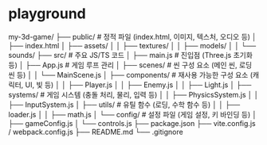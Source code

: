 # playground
my-3d-game/
├── public/                    # 정적 파일 (index.html, 이미지, 텍스처, 오디오 등)
│   ├── index.html
│   ├── assets/
│   │   ├── textures/
│   │   ├── models/
│   │   └── sounds/
├── src/                       # 주요 JS/TS 코드
│   ├── main.js                # 진입점 (Three.js 초기화 등)
│   ├── App.js                 # 게임 루프 관리
│   ├── scenes/                # 씬 구성 요소 (메인 씬, 로딩 씬 등)
│   │   └── MainScene.js
│   ├── components/            # 재사용 가능한 구성 요소 (캐릭터, UI, 빛 등)
│   │   ├── Player.js
│   │   ├── Enemy.js
│   │   ├── Light.js
│   ├── systems/               # 게임 시스템 (충돌 처리, 물리, 입력 등)
│   │   ├── PhysicsSystem.js
│   │   ├── InputSystem.js
│   ├── utils/                 # 유틸 함수 (로딩, 수학 함수 등)
│   │   ├── loader.js
│   │   ├── math.js
│   └── config/                # 설정 파일 (게임 설정, 키 바인딩 등)
│       ├── gameConfig.js
│       └── controls.js
├── package.json
├── vite.config.js / webpack.config.js
├── README.md
└── .gitignore
